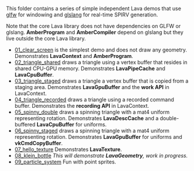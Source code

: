This folder contains a series of simple independent Lava demos that use
[glfw](https://github.com/glfw/glfw) for windowing and
[glslang](https://github.com/KhronosGroup/glslang) for real-time SPIRV generation.

Note that the core Lava library does not have dependencies on GLFW or glslang. **AmberProgram** and
**AmberCompiler** depend on glslang but they live outside the core Lava library.

- [01_clear_screen](clear_screen.cpp)
  is the simplest demo and does not draw any geometry.
  Demonstrates **LavaContext** and **AmberProgram**.
- [02_triangle_shared](triangle_shared.cpp)
  draws a triangle using a vertex buffer that resides in shared CPU-GPU memory.
  Demonstrates **LavaPipeCache** and **LavaCpuBuffer**.
- [03_triangle_staged](triangle_staged.cpp)
  draws a triangle a vertex buffer that is copied from a staging area.
  Demonstrates **LavaGpuBuffer** and the **work API** in LavaContext.
- [04_triangle_recorded](triangle_recorded.cpp)
  draws a triangle using a recorded command buffer.
  Demonstrates the **recording API** in LavaContext.
- [05_spinny_double](spinny_double.cpp)
  draws a spinning triangle with a mat4 uniform representing rotation.
  Demonstrates **LavaDescCache** and a double-buffered **LavaCpuBuffer** for uniforms.
- [06_spinny_staged](spinny_staged.cpp)
  draws a spinning triangle with a mat4 uniform representing rotation.
  Demonstrates **LavaGpuBuffer** for uniforms and **vkCmdCopyBuffer**.
- [07_hello_texture](hello_texture.cpp)
  Demonstrates **LavaTexture**.
- [08_klein_bottle](klein_bottle.cpp)
  *This will demonstrate **LavaGeometry**, work in progress.*
- [09_particle_system](particle_system.cpp)
  Fun with point sprites.
